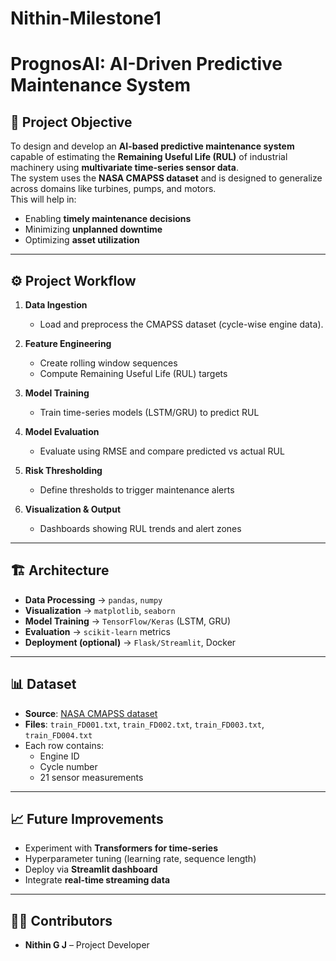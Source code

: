 # Nithin-Milestone1
# PrognosAI: AI-Driven Predictive Maintenance System

## 📌 Project Objective
To design and develop an **AI-based predictive maintenance system** capable of estimating the **Remaining Useful Life (RUL)** of industrial machinery using **multivariate time-series sensor data**.  
The system uses the **NASA CMAPSS dataset** and is designed to generalize across domains like turbines, pumps, and motors.  
This will help in:
- Enabling **timely maintenance decisions**  
- Minimizing **unplanned downtime**  
- Optimizing **asset utilization**  

---

## ⚙️ Project Workflow
1. **Data Ingestion**  
   - Load and preprocess the CMAPSS dataset (cycle-wise engine data).  

2. **Feature Engineering**  
   - Create rolling window sequences  
   - Compute Remaining Useful Life (RUL) targets  

3. **Model Training**  
   - Train time-series models (LSTM/GRU) to predict RUL  

4. **Model Evaluation**  
   - Evaluate using RMSE and compare predicted vs actual RUL  

5. **Risk Thresholding**  
   - Define thresholds to trigger maintenance alerts  

6. **Visualization & Output**  
   - Dashboards showing RUL trends and alert zones  

---

## 🏗️ Architecture
- **Data Processing** → `pandas`, `numpy`  
- **Visualization** → `matplotlib`, `seaborn`  
- **Model Training** → `TensorFlow/Keras` (LSTM, GRU)  
- **Evaluation** → `scikit-learn` metrics  
- **Deployment (optional)** → `Flask/Streamlit`, Docker  

---

## 📊 Dataset
- **Source**: [NASA CMAPSS dataset]([https://data.nasa.gov/dataset/C-MAPSS-Aircraft-Engine-Simulator-Data/xaut-bemq](https://www.kaggle.com/datasets/palbha/cmapss-jet-engine-simulated-data))  
- **Files**: `train_FD001.txt`, `train_FD002.txt`, `train_FD003.txt`, `train_FD004.txt`  
- Each row contains:
  - Engine ID  
  - Cycle number  
  - 21 sensor measurements  

---


## 📈 Future Improvements
- Experiment with **Transformers for time-series**  
- Hyperparameter tuning (learning rate, sequence length)  
- Deploy via **Streamlit dashboard**  
- Integrate **real-time streaming data**  

---

## 🧑‍💻 Contributors
- **Nithin G J** – Project Developer  
